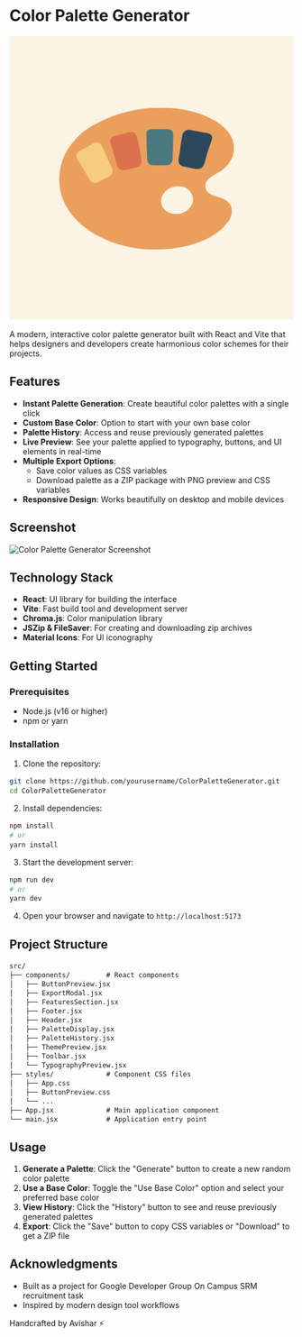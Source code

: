 # Color Palette Generator

![ColorCraftLogo](./public/ColorCraftLogo.svg)

A modern, interactive color palette generator built with React and Vite that helps designers and developers create harmonious color schemes for their projects.

## Features

- **Instant Palette Generation**: Create beautiful color palettes with a single click
- **Custom Base Color**: Option to start with your own base color
- **Palette History**: Access and reuse previously generated palettes
- **Live Preview**: See your palette applied to typography, buttons, and UI elements in real-time
- **Multiple Export Options**:
  - Save color values as CSS variables
  - Download palette as a ZIP package with PNG preview and CSS variables
- **Responsive Design**: Works beautifully on desktop and mobile devices

## Screenshot

![Color Palette Generator Screenshot](./screenshot.jpg)

## Technology Stack

- **React**: UI library for building the interface
- **Vite**: Fast build tool and development server
- **Chroma.js**: Color manipulation library
- **JSZip & FileSaver**: For creating and downloading zip archives
- **Material Icons**: For UI iconography

## Getting Started

### Prerequisites

- Node.js (v16 or higher)
- npm or yarn

### Installation

1. Clone the repository:
```bash
git clone https://github.com/yourusername/ColorPaletteGenerator.git
cd ColorPaletteGenerator
```

2. Install dependencies:
```bash
npm install
# or
yarn install
```

3. Start the development server:
```bash
npm run dev
# or
yarn dev
```

4. Open your browser and navigate to `http://localhost:5173`

## Project Structure

```
src/
├── components/         # React components
│   ├── ButtonPreview.jsx
│   ├── ExportModal.jsx
│   ├── FeaturesSection.jsx
│   ├── Footer.jsx
│   ├── Header.jsx
│   ├── PaletteDisplay.jsx
│   ├── PaletteHistory.jsx
│   ├── ThemePreview.jsx
│   ├── Toolbar.jsx
│   └── TypographyPreview.jsx
├── styles/             # Component CSS files
│   ├── App.css
│   ├── ButtonPreview.css
│   └── ...
├── App.jsx             # Main application component
└── main.jsx            # Application entry point
```

## Usage

1. **Generate a Palette**: Click the "Generate" button to create a new random color palette
2. **Use a Base Color**: Toggle the "Use Base Color" option and select your preferred base color
3. **View History**: Click the "History" button to see and reuse previously generated palettes
4. **Export**: Click the "Save" button to copy CSS variables or "Download" to get a ZIP file

## Acknowledgments

- Built as a project for Google Developer Group On Campus SRM recruitment task
- Inspired by modern design tool workflows

Handcrafted by Avishar ⚡
